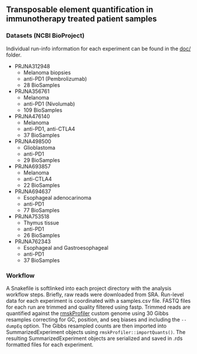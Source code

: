 ## Transposable element quantification in immunotherapy treated patient samples

### Datasets (NCBI BioProject)

Individual run-info information for each experiment can be found in the 
[doc/](https://github.com/jcalendo/immuno-analysis/tree/main/doc) folder.

- PRJNA312948 
    - Melanoma biopsies
    - anti-PD1 (Pembrolizumab)
    - 28 BioSamples
- PRJNA356761
    - Melanoma 
    - anti-PD1 (Nivolumab)
    - 109 BioSamples
- PRJNA476140
    - Melanoma
    - anti-PD1, anti-CTLA4
    - 37 BioSamples
- PRJNA498500
    - Glioblastoma
    - anti-PD1
    - 29 BioSamples
- PRJNA693857
    - Melanoma
    - anti-CTLA4
    - 22 BioSamples
- PRJNA694637
    - Esophageal adenocarinoma
    - anti-PD1
    - 77 BioSamples
- PRJNA753518
    - Thymus tissue
    - anti-PD1
    - 26 BioSamples
- PRJNA762343
    - Esophageal and Gastroesophageal
    - anti-PD1
    - 37 BioSamples

### Workflow

A Snakefile is softlinked into each project directory with the analysis workflow steps. Briefly,
raw reads were downloaded from SRA. Run-level data for each experiment is coordinated with a 
samples.csv file. FASTQ files for each run are trimmed and quality filtered using fastp. Trimmed
reads are quantified against the [rmskProfiler](https://github.com/coriell-research/rmskProfiler) 
custom genome using 30 Gibbs resamples correcting for GC, position, and seq biases and including
the `--dumpEq` option. The Gibbs resampled counts are then imported into SummarizedExperiment
objects using `rmskProfiler::importQuants()`. The resulting SummarizedExperiment objects are 
serialized and saved in .rds formatted files for each experiment.



